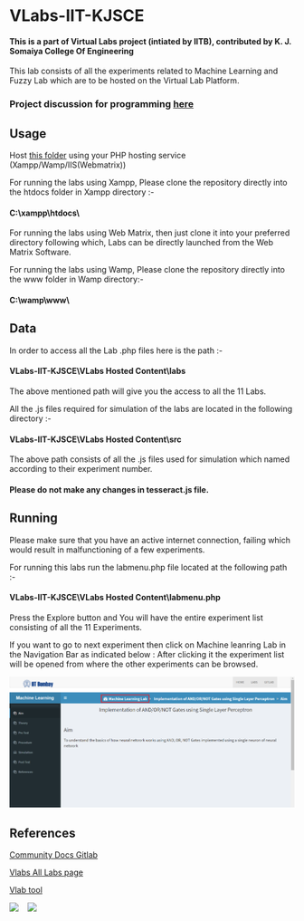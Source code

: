 # VLabs-IIT-KJSCE
#### This is a part of Virtual Labs project (intiated by IITB), contributed by K. J. Somaiya College Of Engineering

This lab consists of all the experiments related to Machine Learning and Fuzzy Lab which are to be hosted on the Virtual Lab Platform.

### Project discussion for programming [here](https://github.com/kartik2112/VLabs-IIT-KJSCE/projects/1)

## Usage
Host [this folder](https://github.com/kartik2112/VLabs-IIT-KJSCE/blob/master/VLabs%20Hosted%20Content/) using your PHP hosting service (Xampp/Wamp/IIS(Webmatrix))

For running the labs using Xampp, Please clone the repository directly into the htdocs folder in Xampp directory :-

#### C:\xampp\htdocs\

For running the labs using Web Matrix, then just clone it into your preferred directory following which, Labs can be directly launched from the Web Matrix Software.

For running the labs using Wamp, Please clone the repository directly into the www folder in Wamp directory:-

#### C:\wamp\www\

## Data

In order to access all the Lab .php files here is the path :-
#### VLabs-IIT-KJSCE\VLabs Hosted Content\labs

The above mentioned path will give you the access to all the 11 Labs.

All the .js files required for simulation of the labs are located in the following directory :-
#### VLabs-IIT-KJSCE\VLabs Hosted Content\src

The above path consists of all the .js files used for simulation which named according to their experiment number.
#### Please do not make any changes in tesseract.js file.

## Running 

Please make sure that you have an active internet connection, failing which would result in malfunctioning of a few experiments.

For running this labs run the labmenu.php file located at the following path :-
#### VLabs-IIT-KJSCE\VLabs Hosted Content\labmenu.php

Press the Explore button and You will have the entire experiment list consisting of all the 11 Experiments.

If you want to go to next experiment then click on Machine leanring Lab in the Navigation Bar as indicated below : After clicking it the experiment list will be opened from where the other experiments can be browsed. 

<img style="display: inline" src="labchange.png" />

## References
[Community Docs Gitlab](http://vlabs.iitb.ac.in/gitlab/Community-Docs/about_newlabs)

[Vlabs All Labs page](http://vlabs.iitb.ac.in/vlabs-dev/labs/labs.html)

[Vlab tool](http://vlabs.iitb.ac.in/vlab_tool/main_index.php)


<img style="display: inline" src="http://www.iitb.ac.in/sites/all/themes/touchm/logo.png" width="150"/>&nbsp;&nbsp;&nbsp; <img style="display: inline" src="https://www.somaiya.edu/media/images/cropadd0c5d9-6273-4047-898e-61a0079134b6.jpg" width="150"/>
